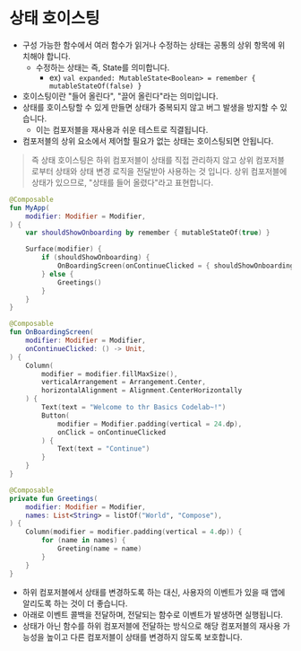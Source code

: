 # 상태 호이스팅
- 구성 가능한 함수에서 여러 함수가 읽거나 수정하는 상태는 공통의 상위 항목에 위치해야 합니다.
  - 수정하는 상태는 즉, State를 의미합니다.
     -  ex) `val expanded: MutableState<Boolean> = remember { mutableStateOf(false) }`
- 호이스팅이란 "들어 올린다", "끌어 올린다"라는 의미입니다.
- 상태를 호이스탕할 수 있게 만들면 상태가 중복되지 않고 버그 발생을 방지할 수 있습니다.
  - 이는 컴포저블을 재사용과 쉬운 테스트로 직결됩니다.
- 컴포저블의 상위 요소에서 제어할 필요가 없는 상태는 호이스팅되면 안됩니다.

> 즉 상태 호이스팅은 하위 컴포저블이 상태를 직접 관리하지 않고 상위 컴포저블로부터 상태와 상태 변경 로직을 전달받아 사용하는 것 입니다.
> 상위 컴포저블에 상태가 있으므로, "상태를 들어 올렸다"라고 표현합니다.

```kotlin
@Composable
fun MyApp(
    modifier: Modifier = Modifier,
) {
    var shouldShowOnboarding by remember { mutableStateOf(true) }

    Surface(modifier) {
        if (shouldShowOnboarding) {
            OnBoardingScreen(onContinueClicked = { shouldShowOnboarding = false})
        } else {
            Greetings()
        }
    }
}

@Composable
fun OnBoardingScreen(
    modifier: Modifier = Modifier,
    onContinueClicked: () -> Unit,
) {
    Column(
        modifier = modifier.fillMaxSize(),
        verticalArrangement = Arrangement.Center,
        horizontalAlignment = Alignment.CenterHorizontally
    ) {
        Text(text = "Welcome to thr Basics Codelab~!")
        Button(
            modifier = Modifier.padding(vertical = 24.dp),
            onClick = onContinueClicked
        ) {
            Text(text = "Continue")
        }
    }
}

@Composable
private fun Greetings(
    modifier: Modifier = Modifier,
    names: List<String> = listOf("World", "Compose"),
) {
    Column(modifier = modifier.padding(vertical = 4.dp)) {
        for (name in names) {
            Greeting(name = name)
        }
    }
}
```
- 하위 컴포저블에서 상태를 변경하도록 하는 대신, 사용자의 이벤트가 있을 때 앱에 알리도록 하는 것이 더 좋습니다.
- 아래로 이벤트 콜백을 전달하며, 전달되는 함수로 이벤트가 발생하면 실행됩니다.
- 상태가 아닌 함수를 하위 컴포저블에 전달하는 방식으로 해당 컴포저블의 재사용 가능성을 높이고 다른 컴포저블이 상태를 변경하지 않도록 보호합니다.
